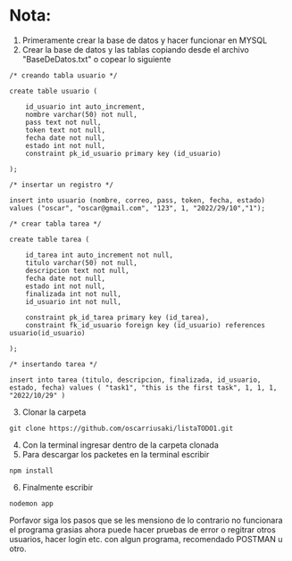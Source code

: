 # Nota:

1. Primeramente crear la base de datos y hacer funcionar en MYSQL
2. Crear la base de datos y las tablas copiando desde el archivo "BaseDeDatos.txt" o copear lo siguiente

```
/* creando tabla usuario */

create table usuario (

	id_usuario int auto_increment,
	nombre varchar(50) not null,
	pass text not null,
	token text not null,
	fecha date not null,
	estado int not null,
	constraint pk_id_usuario primary key (id_usuario)

);

/* insertar un registro */

insert into usuario (nombre, correo, pass, token, fecha, estado) values ("oscar", "oscar@gmail.com", "123", 1, "2022/29/10","1");

/* crear tabla tarea */

create table tarea (

    id_tarea int auto_increment not null,
    titulo varchar(50) not null,
    descripcion text not null,
    fecha date not null,
    estado int not null,
    finalizada int not null,
    id_usuario int not null,

    constraint pk_id_tarea primary key (id_tarea),
    constraint fk_id_usuario foreign key (id_usuario) references usuario(id_usuario)

);

/* insertando tarea */

insert into tarea (titulo, descripcion, finalizada, id_usuario, estado, fecha) values ( "task1", "this is the first task", 1, 1, 1, "2022/10/29" )
```

3. Clonar la carpeta

```
git clone https://github.com/oscarriusaki/listaTODO1.git
```

4. Con la terminal ingresar dentro de la carpeta clonada
5. Para descargar los packetes en la terminal escribir

```
npm install
```

6. Finalmente escribir

```
nodemon app
```

Porfavor siga los pasos que se les mensiono de lo contrario no funcionara el programa grasias
ahora puede hacer pruebas de error o regitrar otros usuarios, hacer login etc. con algun programa,
recomendado POSTMAN u otro.

